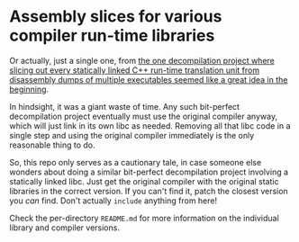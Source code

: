 # Assembly slices for various compiler run-time libraries

Or actually, just a single one, from [the one decompilation project where
slicing out every statically linked C++ run-time translation unit from
disassembly dumps of multiple executables seemed like a great idea in the
beginning][1].

In hindsight, it was a giant waste of time. Any such bit-perfect decompilation
project eventually must use the original compiler anyway, which will just link
in its own libc as needed. Removing all that libc code in a single step and
using the original compiler immediately is the only reasonable thing to do.

So, this repo only serves as a cautionary tale, in case someone else wonders
about doing a similar bit-perfect decompilation project involving a statically
linked libc. Just get the original compiler with the original static libraries
in the correct version. If you can't find it, patch the closest version you
*can* find. Don't actually `include` anything from here!

Check the per-directory `README.md` for more information on the individual
library and compiler versions.

[1]: https://github.com/nmlgc/ReC98

